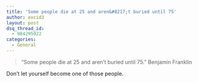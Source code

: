 ```yaml
---
title: 'Some people die at 25 and aren&#8217;t buried until 75'
author: excid3
layout: post
dsq_thread_id:
  - 984295922
categories:
  - General
---
```

> “Some people die at 25 and aren’t buried until 75.”
Benjamin Franklin

Don’t let yourself become one of those people.